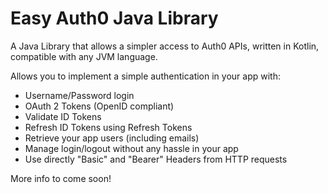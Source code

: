 # Easy Auth0 Java Library
A Java Library that allows a simpler access to Auth0 APIs, written in Kotlin, compatible with any JVM language.

Allows you to implement a simple authentication in your app with:
- Username/Password login
- OAuth 2 Tokens (OpenID compliant)
- Validate ID Tokens
- Refresh ID Tokens using Refresh Tokens
- Retrieve your app users (including emails)
- Manage login/logout without any hassle in your app
- Use directly "Basic" and "Bearer" Headers from HTTP requests

More info to come soon!